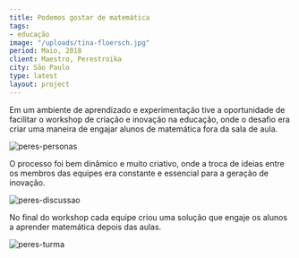 ```yaml
---
title: Podemos gostar de matemática
tags:
- educação
image: "/uploads/tina-floersch.jpg"
period: Maio, 2018
client: Maestro, Perestroika
city: São Paulo
type: latest
layout: project
---
```


Em um ambiente de aprendizado e experimentação tive a oportunidade de facilitar o workshop de criação e inovação na educação, onde o desafio era criar uma maneira de engajar alunos de matemática fora da sala de aula.

![peres-personas](/uploads/peres-personas.jpg)

O processo foi bem dinâmico e muito criativo, onde a troca de ideias entre os membros das equipes era constante e essencial para a geração de inovação.

![peres-discussao](/uploads/peres-discussao.jpg)

No final do workshop cada equipe criou uma solução que engaje os alunos a aprender matemática depois das aulas.

![peres-turma](/uploads/peres-turma.jpg)
